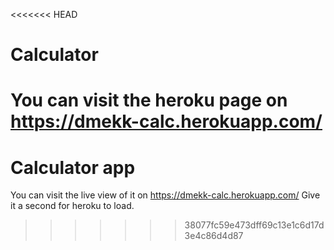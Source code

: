 <<<<<<< HEAD
# Calculator

You can visit the heroku page on https://dmekk-calc.herokuapp.com/
=======
# Calculator app

You can visit the live view of it on https://dmekk-calc.herokuapp.com/
Give it a second for heroku to load.
>>>>>>> 38077fc59e473dff69c13e1c6d17d3e4c86d4d87

